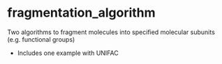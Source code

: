 # fragmentation_algorithm
Two algorithms to fragment molecules into specified molecular subunits (e.g. functional groups)
- Includes one example with UNIFAC
